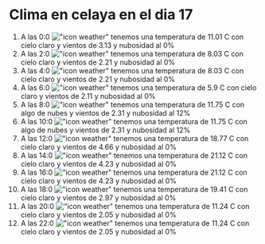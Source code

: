 # Clima en celaya en el dia 17

1. A las 0:0 !["icon weather"](http://openweathermap.org/img/w/01n.png) tenemos una temperatura de 11.01 C con cielo claro y  vientos de 3.13 y nubosidad al 0%
1. A las 2:0 !["icon weather"](http://openweathermap.org/img/w/01n.png) tenemos una temperatura de 8.03 C con cielo claro y  vientos de 2.21 y nubosidad al 0%
1. A las 4:0 !["icon weather"](http://openweathermap.org/img/w/01n.png) tenemos una temperatura de 8.03 C con cielo claro y  vientos de 2.21 y nubosidad al 0%
1. A las 6:0 !["icon weather"](http://openweathermap.org/img/w/01n.png) tenemos una temperatura de 5.9 C con cielo claro y  vientos de 2.11 y nubosidad al 0%
1. A las 8:0 !["icon weather"](http://openweathermap.org/img/w/02d.png) tenemos una temperatura de 11.75 C con algo de nubes y  vientos de 2.31 y nubosidad al 12%
1. A las 10:0 !["icon weather"](http://openweathermap.org/img/w/02d.png) tenemos una temperatura de 11.75 C con algo de nubes y  vientos de 2.31 y nubosidad al 12%
1. A las 12:0 !["icon weather"](http://openweathermap.org/img/w/01d.png) tenemos una temperatura de 18.77 C con cielo claro y  vientos de 4.66 y nubosidad al 0%
1. A las 14:0 !["icon weather"](http://openweathermap.org/img/w/01d.png) tenemos una temperatura de 21.12 C con cielo claro y  vientos de 4.23 y nubosidad al 0%
1. A las 16:0 !["icon weather"](http://openweathermap.org/img/w/01d.png) tenemos una temperatura de 21.12 C con cielo claro y  vientos de 4.23 y nubosidad al 0%
1. A las 18:0 !["icon weather"](http://openweathermap.org/img/w/01d.png) tenemos una temperatura de 19.41 C con cielo claro y  vientos de 2.97 y nubosidad al 0%
1. A las 20:0 !["icon weather"](http://openweathermap.org/img/w/01n.png) tenemos una temperatura de 11.24 C con cielo claro y  vientos de 2.05 y nubosidad al 0%
1. A las 22:0 !["icon weather"](http://openweathermap.org/img/w/01n.png) tenemos una temperatura de 11.24 C con cielo claro y  vientos de 2.05 y nubosidad al 0%
